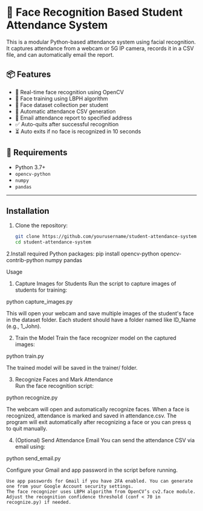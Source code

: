 # 🧠 Face Recognition Based Student Attendance System

This is a modular Python-based attendance system using facial recognition. It captures attendance from a webcam or 5G IP camera, records it in a CSV file, and can automatically email the report.

## 📦 Features

- 🎦 Real-time face recognition using OpenCV
- 🧠 Face training using LBPH algorithm
- 📸 Face dataset collection per student
- 📝 Automatic attendance CSV generation
- 📧 Email attendance report to specified address
- ✅ Auto-quits after successful recognition
- ⏳ Auto exits if no face is recognized in 10 seconds

## 🔧 Requirements

- Python 3.7+
- `opencv-python`
- `numpy`
- `pandas`


---

## Installation

1. Clone the repository:
   ```bash
   git clone https://github.com/yourusername/student-attendance-system.git
   cd student-attendance-system
2.Install required Python packages:
   pip install opencv-python opencv-contrib-python numpy pandas
   
Usage
1. Capture Images for Students
Run the script to capture images of students for training:

  python capture_images.py

This will open your webcam and save multiple images of the student's face in the dataset folder.
Each student should have a folder named like ID_Name (e.g., 1_John).

2. Train the Model
Train the face recognizer model on the captured images:

python train.py

The trained model will be saved in the trainer/ folder.

3. Recognize Faces and Mark Attendance   
Run the face recognition script:

python recognize.py

The webcam will open and automatically recognize faces.
When a face is recognized, attendance is marked and saved in attendance.csv.
The program will exit automatically after recognizing a face or you can press q to quit manually.

4. (Optional) Send Attendance Email
You can send the attendance CSV via email using:

python send_email.py

Configure your Gmail and app password in the script before running.

```Notes
Use app passwords for Gmail if you have 2FA enabled. You can generate one from your Google Account security settings.
The face recognizer uses LBPH algorithm from OpenCV’s cv2.face module.
Adjust the recognition confidence threshold (conf < 70 in recognize.py) if needed.








